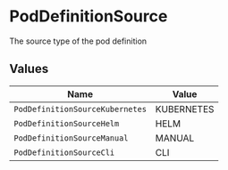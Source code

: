 # PodDefinitionSource

The source type of the pod definition


## Values

| Name                            | Value                           |
| ------------------------------- | ------------------------------- |
| `PodDefinitionSourceKubernetes` | KUBERNETES                      |
| `PodDefinitionSourceHelm`       | HELM                            |
| `PodDefinitionSourceManual`     | MANUAL                          |
| `PodDefinitionSourceCli`        | CLI                             |